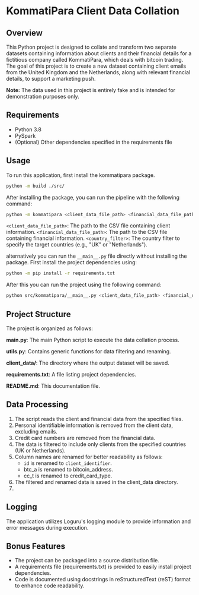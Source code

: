 # KommatiPara Client Data Collation

## Overview

This Python project is designed to collate and transform two separate datasets containing information about clients and their financial details for a fictitious company called KommatiPara, which deals with bitcoin trading. The goal of this project is to create a new dataset containing client emails from the United Kingdom and the Netherlands, along with relevant financial details, to support a marketing push.

**Note:** The data used in this project is entirely fake and is intended for demonstration purposes only.

## Requirements

- Python 3.8
- PySpark
- (Optional) Other dependencies specified in the requirements file

## Usage

To run this application, first install the kommatipara package.
```bash
python -m build ./src/
```

After installing the package, you can run the pipeline with the following command:

```bash
python -m kommatipara <client_data_file_path> <financial_data_file_path> <country_filter>
```

`<client_data_file_path>`: The path to the CSV file containing client information.
`<financial_data_file_path>`: The path to the CSV file containing financial information.
`<country_filter>`: The country filter to specify the target countries (e.g., "UK" or "Netherlands").

alternatively you can run the `__main__.py` file directly without installing the package. First install the project dependencies using:

```bash
python -m pip install -r requirements.txt
```

After this you can run the project using the following command:

```bash
python src/kommatipara/__main__.py <client_data_file_path> <financial_data_file_path> <country_filter>
```

## Project Structure
The project is organized as follows:

**main.py**: The main Python script to execute the data collation process.

**utils.p**y: Contains generic functions for data filtering and renaming.

**client_data/**: The directory where the output dataset will be saved.

**requirements.txt**: A file listing project dependencies.

**README.md**: This documentation file.

## Data Processing
1. The script reads the client and financial data from the specified files.
2. Personal identifiable information is removed from the client data, excluding emails.
3. Credit card numbers are removed from the financial data.
4. The data is filtered to include only clients from the specified countries (UK or Netherlands).
5. Column names are renamed for better readability as follows:
    - `id` is renamed to `client_identifier`.
    - btc_a is renamed to bitcoin_address.
    - cc_t is renamed to credit_card_type.
6. The filtered and renamed data is saved in the client_data directory.
7. 
## Logging
The application utilizes Loguru's logging module to provide information and error messages during execution.

## Bonus Features
- The project can be packaged into a source distribution file.
- A requirements file (requirements.txt) is provided to easily install project dependencies.
- Code is documented using docstrings in reStructuredText (reST) format to enhance code readability.